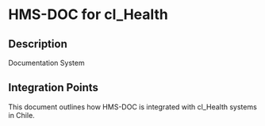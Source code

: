 # HMS-DOC for cl_Health

## Description

Documentation System

## Integration Points

This document outlines how HMS-DOC is integrated with cl_Health systems in Chile.
